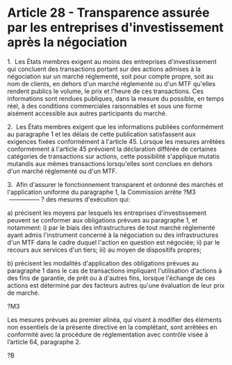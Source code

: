 # Article 28 - Transparence assurée par les entreprises d'investissement après la négociation


1.  Les États membres exigent au moins des entreprises d'investissement qui concluent des transactions portant sur des actions admises à la négociation sur un marché réglementé, soit pour compte propre, soit au nom de clients, en dehors d'un marché réglementé ou d'un MTF qu'elles rendent publics le volume, le prix et l'heure de ces transactions. Ces informations sont rendues publiques, dans la mesure du possible, en temps réel, à des conditions commerciales raisonnables et sous une forme aisément accessible aux autres participants du marché.

2.  Les États membres exigent que les informations publiées conformément au paragraphe 1 et les délais de cette publication satisfassent aux exigences fixées conformément à l'article 45. Lorsque les mesures arrêtées conformément à l'article 45 prévoient la déclaration différée de certaines catégories de transactions sur actions, cette possibilité s'applique mutatis mutandis aux mêmes transactions lorsqu'elles sont conclues en dehors d'un marché réglementé ou d'un MTF.

3.  Afin d'assurer le fonctionnement transparent et ordonné des marchés et l'application uniforme du paragraphe 1, la Commission arrête ?M3  ————— ? des mesures d'exécution qui:

a) précisent les moyens par lesquels les entreprises d'investissement peuvent se conformer aux obligations prévues au paragraphe 1, et notamment: i) par le biais des infrastructures de tout marché réglementé ayant admis l'instrument concerné à la négociation ou des infrastructures d'un MTF dans le cadre duquel l'action en question est négociée; ii) par le recours aux services d'un tiers; iii) au moyen de dispositifs propres;

b) précisent les modalités d'application des obligations prévues au paragraphe 1 dans le cas de transactions impliquant l'utilisation d'actions à des fins de garantie, de prêt ou à d'autres fins, lorsque l'échange de ces actions est déterminé par des facteurs autres qu'une évaluation de leur prix de marché.

?M3

Les mesures prévues au premier alinéa, qui visent à modifier des éléments non essentiels de la présente directive en la complétant, sont arrêtées en conformité avec la procédure de réglementation avec contrôle visée à l’article 64, paragraphe 2.

?B

